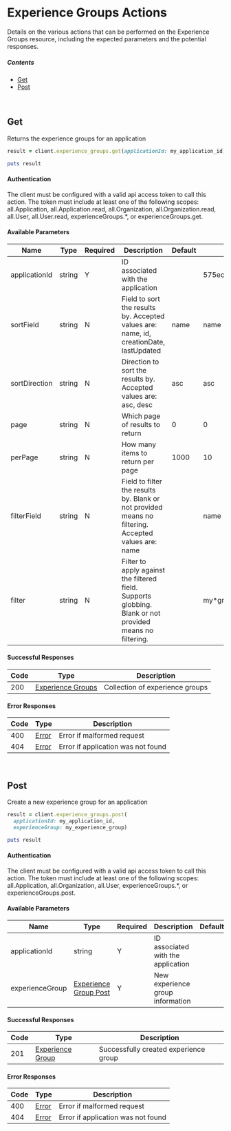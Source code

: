 # Experience Groups Actions

Details on the various actions that can be performed on the
Experience Groups resource, including the expected
parameters and the potential responses.

##### Contents

*   [Get](#get)
*   [Post](#post)

<br/>

## Get

Returns the experience groups for an application

```ruby
result = client.experience_groups.get(applicationId: my_application_id)

puts result
```

#### Authentication
The client must be configured with a valid api access token to call this
action. The token must include at least one of the following scopes:
all.Application, all.Application.read, all.Organization, all.Organization.read, all.User, all.User.read, experienceGroups.*, or experienceGroups.get.

#### Available Parameters

| Name | Type | Required | Description | Default | Example |
| ---- | ---- | -------- | ----------- | ------- | ------- |
| applicationId | string | Y | ID associated with the application |  | 575ec8687ae143cd83dc4a97 |
| sortField | string | N | Field to sort the results by. Accepted values are: name, id, creationDate, lastUpdated | name | name |
| sortDirection | string | N | Direction to sort the results by. Accepted values are: asc, desc | asc | asc |
| page | string | N | Which page of results to return | 0 | 0 |
| perPage | string | N | How many items to return per page | 1000 | 10 |
| filterField | string | N | Field to filter the results by. Blank or not provided means no filtering. Accepted values are: name |  | name |
| filter | string | N | Filter to apply against the filtered field. Supports globbing. Blank or not provided means no filtering. |  | my*group |

#### Successful Responses

| Code | Type | Description |
| ---- | ---- | ----------- |
| 200 | [Experience Groups](_schemas.md#experience-groups) | Collection of experience groups |

#### Error Responses

| Code | Type | Description |
| ---- | ---- | ----------- |
| 400 | [Error](_schemas.md#error) | Error if malformed request |
| 404 | [Error](_schemas.md#error) | Error if application was not found |

<br/>

## Post

Create a new experience group for an application

```ruby
result = client.experience_groups.post(
  applicationId: my_application_id,
  experienceGroup: my_experience_group)

puts result
```

#### Authentication
The client must be configured with a valid api access token to call this
action. The token must include at least one of the following scopes:
all.Application, all.Organization, all.User, experienceGroups.*, or experienceGroups.post.

#### Available Parameters

| Name | Type | Required | Description | Default | Example |
| ---- | ---- | -------- | ----------- | ------- | ------- |
| applicationId | string | Y | ID associated with the application |  | 575ec8687ae143cd83dc4a97 |
| experienceGroup | [Experience Group Post](_schemas.md#experience-group-post) | Y | New experience group information |  | [Experience Group Post Example](_schemas.md#experience-group-post-example) |

#### Successful Responses

| Code | Type | Description |
| ---- | ---- | ----------- |
| 201 | [Experience Group](_schemas.md#experience-group) | Successfully created experience group |

#### Error Responses

| Code | Type | Description |
| ---- | ---- | ----------- |
| 400 | [Error](_schemas.md#error) | Error if malformed request |
| 404 | [Error](_schemas.md#error) | Error if application was not found |
